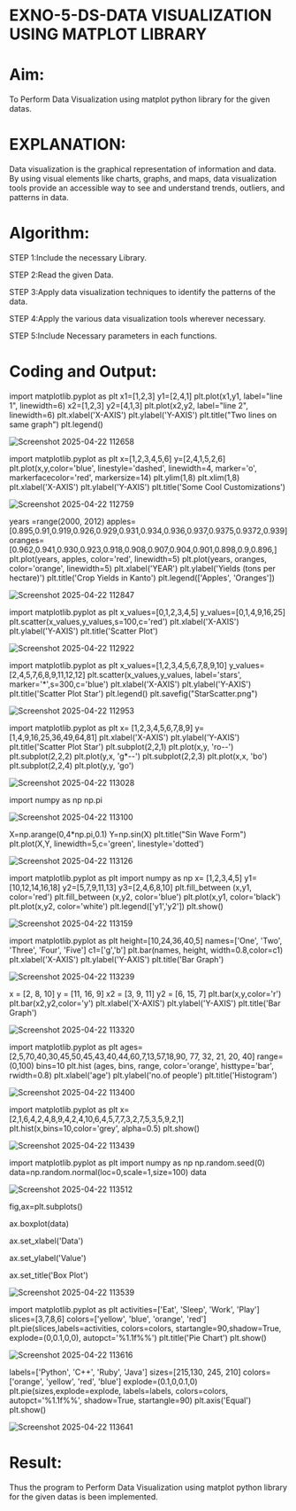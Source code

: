 # EXNO-5-DS-DATA VISUALIZATION USING MATPLOT LIBRARY

# Aim:
  To Perform Data Visualization using matplot python library for the given datas.

# EXPLANATION:
Data visualization is the graphical representation of information and data. By using visual elements like charts, graphs, and maps, data visualization tools provide an accessible way to see and understand trends, outliers, and patterns in data.

# Algorithm:
STEP 1:Include the necessary Library.

STEP 2:Read the given Data.

STEP 3:Apply data visualization techniques to identify the patterns of the data.

STEP 4:Apply the various data visualization tools wherever necessary.

STEP 5:Include Necessary parameters in each functions.

# Coding and Output:


import matplotlib.pyplot as plt
x1=[1,2,3]
y1=[2,4,1]
plt.plot(x1,y1, label="line 1", linewidth=6)
x2=[1,2,3]
y2=[4,1,3]
plt.plot(x2,y2, label="line 2", linewidth=6)
plt.xlabel('X-AXIS')
plt.ylabel('Y-AXIS')
plt.title("Two lines on same graph")
plt.legend()

![Screenshot 2025-04-22 112658](https://github.com/user-attachments/assets/acb0019c-1fef-4aa1-993e-fa616bfcd72e)


import matplotlib.pyplot as plt
x=[1,2,3,4,5,6]
y=[2,4,1,5,2,6]
plt.plot(x,y,color='blue', linestyle='dashed', linewidth=4, marker='o', markerfacecolor='red', markersize=14)
plt.ylim(1,8)
plt.xlim(1,8)
plt.xlabel('X-AXIS')
plt.ylabel('Y-AXIS')
plt.title('Some Cool Customizations')

![Screenshot 2025-04-22 112759](https://github.com/user-attachments/assets/9e8183cd-1582-42a9-9c6a-6424bbe892b1)


years =range(2000, 2012)
apples=[0.895,0.91,0.919,0.926,0.929,0.931,0.934,0.936,0.937,0.9375,0.9372,0.939]
oranges=[0.962,0.941,0.930,0.923,0.918,0.908,0.907,0.904,0.901,0.898,0.9,0.896,]
plt.plot(years, apples, color='red', linewidth=5)
plt.plot(years, oranges, color='orange', linewidth=5)
plt.xlabel('YEAR')
plt.ylabel('Yields (tons per hectare)')
plt.title('Crop Yields in Kanto')
plt.legend(['Apples', 'Oranges'])

![Screenshot 2025-04-22 112847](https://github.com/user-attachments/assets/6e883a7b-9b62-4db2-8ab6-de4a023c7a94)


import matplotlib.pyplot as plt
x_values=[0,1,2,3,4,5]
y_values=[0,1,4,9,16,25]
plt.scatter(x_values,y_values,s=100,c='red')
plt.xlabel('X-AXIS')
plt.ylabel('Y-AXIS')
plt.title('Scatter Plot')

![Screenshot 2025-04-22 112922](https://github.com/user-attachments/assets/d3b22cff-de2d-4223-a2e4-3ad0628470de)


import matplotlib.pyplot as plt
x_values=[1,2,3,4,5,6,7,8,9,10]
y_values=[2,4,5,7,6,8,9,11,12,12]
plt.scatter(x_values,y_values, label='stars', marker='*',s=300,c='blue')
plt.xlabel('X-AXIS')
plt.ylabel('Y-AXIS')
plt.title('Scatter Plot Star')
plt.legend()
plt.savefig("StarScatter.png")

![Screenshot 2025-04-22 112953](https://github.com/user-attachments/assets/2ff975c5-ea48-4c0c-8dc1-514a8b74d5b6)


import matplotlib.pyplot as plt
x= [1,2,3,4,5,6,7,8,9]
y=[1,4,9,16,25,36,49,64,81]
plt.xlabel('X-AXIS')
plt.ylabel('Y-AXIS')
plt.title('Scatter Plot Star')
plt.subplot(2,2,1)
plt.plot(x,y, 'ro--')
plt.subplot(2,2,2)
plt.plot(y,x, 'g*--')
plt.subplot(2,2,3)
plt.plot(x,x, 'bo')
plt.subplot(2,2,4)
plt.plot(y,y, 'go')

![Screenshot 2025-04-22 113028](https://github.com/user-attachments/assets/d7b4dd03-4cae-4534-816f-b3386336a576)


import numpy as np
np.pi

![Screenshot 2025-04-22 113100](https://github.com/user-attachments/assets/b983cbe6-b920-4d7b-8ea3-47de87157f68)


X=np.arange(0,4*np.pi,0.1)
Y=np.sin(X)
plt.title("Sin Wave Form")
plt.plot(X,Y, linewidth=5,c='green', linestyle='dotted')

![Screenshot 2025-04-22 113126](https://github.com/user-attachments/assets/921252e9-1093-4003-8b27-e820abc1a7aa)


import matplotlib.pyplot as plt
import numpy as np
x= [1,2,3,4,5]
y1=[10,12,14,16,18]
y2=[5,7,9,11,13]
y3=[2,4,6,8,10]
plt.fill_between (x,y1, color='red')
plt.fill_between (x,y2, color='blue')
plt.plot(x,y1, color='black')
plt.plot(x,y2, color='white')
plt.legend(['y1','y2'])
plt.show()

![Screenshot 2025-04-22 113159](https://github.com/user-attachments/assets/3cb3805e-456b-461c-a823-958067a0a7a7)


import matplotlib.pyplot as plt
height=[10,24,36,40,5]
names=['One', 'Two', 'Three', 'Four', 'Five']
c1=['g','b']
plt.bar(names, height, width=0.8,color=c1)
plt.xlabel('X-AXIS')
plt.ylabel('Y-AXIS')
plt.title('Bar Graph')

![Screenshot 2025-04-22 113239](https://github.com/user-attachments/assets/9f3298cf-aa2d-40a7-a4b8-23eb5b36d7ff)


x = [2, 8, 10]
y = [11, 16, 9]
x2 = [3, 9, 11]
y2 = [6, 15, 7]
plt.bar(x,y,color='r')
plt.bar(x2,y2,color='y')
plt.xlabel('X-AXIS')
plt.ylabel('Y-AXIS')
plt.title('Bar Graph')

![Screenshot 2025-04-22 113320](https://github.com/user-attachments/assets/663e6225-a494-4a6e-b67d-3e3b53c2b73f)


import matplotlib.pyplot as plt
ages=[2,5,70,40,30,45,50,45,43,40,44,60,7,13,57,18,90, 77, 32, 21, 20, 40]
range=(0,100)
bins=10
plt.hist (ages, bins, range, color='orange', histtype='bar', rwidth=0.8)
plt.xlabel('age')
plt.ylabel('no.of people')
plt.title('Histogram')

![Screenshot 2025-04-22 113400](https://github.com/user-attachments/assets/2591d8f3-91a4-498e-9b66-0ac8dcf7406d)


import matplotlib.pyplot as plt
x= [2,1,6,4,2,4,8,9,4,2,4,10,6,4,5,7,7,3,2,7,5,3,5,9,2,1]
plt.hist(x,bins=10,color='grey', alpha=0.5)
plt.show()

![Screenshot 2025-04-22 113439](https://github.com/user-attachments/assets/bd498374-b56e-41d9-b80a-e90c05829e8c)


import matplotlib.pyplot as plt
import numpy as np
np.random.seed(0)
data=np.random.normal(loc=0,scale=1,size=100)
data

![Screenshot 2025-04-22 113512](https://github.com/user-attachments/assets/1b007f85-6e6f-41f6-9f1e-14214d322de8)


fig,ax=plt.subplots()

ax.boxplot(data)

ax.set_xlabel('Data')

ax.set_ylabel('Value')

ax.set_title('Box Plot')

![Screenshot 2025-04-22 113539](https://github.com/user-attachments/assets/651b70ed-6814-4acb-a6c6-b17a43af3ec5)


import matplotlib.pyplot as plt
activities=['Eat', 'Sleep', 'Work', 'Play']
slices=[3,7,8,6]
colors=['yellow', 'blue', 'orange', 'red']
plt.pie(slices,labels=activities, colors=colors, startangle=90,shadow=True, explode=(0,0.1,0,0), autopct='%1.1f%%')
plt.title('Pie Chart')
plt.show()

![Screenshot 2025-04-22 113616](https://github.com/user-attachments/assets/f40ec0fc-705b-4682-bab2-d03391b3f4f7)


labels=['Python', 'C++', 'Ruby', 'Java']
sizes=[215,130, 245, 210]
colors=['orange', 'yellow', 'red', 'blue']
explode=(0.1,0,0.1,0)
plt.pie(sizes,explode=explode, labels=labels, colors=colors, autopct='%1.1f%%', shadow=True, startangle=90)
plt.axis('Equal')
plt.show()

![Screenshot 2025-04-22 113641](https://github.com/user-attachments/assets/ea7e15b1-0bd0-43df-818b-6d690e6043b7)


# Result:


Thus the program to Perform Data Visualization using matplot python library for the given datas is been implemented.
